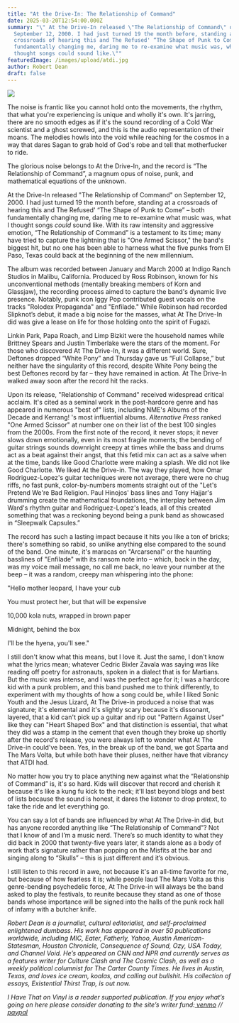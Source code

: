 ```yaml
---
title: "At the Drive-In: The Relationship of Command"
date: 2025-03-20T12:54:00.000Z
summary: "\" At the Drive-In released \"The Relationship of Command\" on
  September 12, 2000. I had just turned 19 the month before, standing at a
  crossroads of hearing this and The Refused' “The Shape of Punk to Come” – both
  fundamentally changing me, daring me to re-examine what music was, what I
  thought songs could sound like.\""
featuredImage: /images/upload/atdi.jpg
author: Robert Dean
draft: false
---
```

![](/images/upload/atdi.jpg)

The noise is frantic like you cannot hold onto the movements, the rhythm, that what you're experiencing is unique and wholly it's own. It's jarring, there are no smooth edges as if it's the sound recording of a Cold War scientist and a ghost screwed, and this is the audio representation of their moans. The melodies howls into the void while reaching for the cosmos in a way that dares Sagan to grab hold of God's robe and tell that motherfucker to ride. 

The glorious noise belongs to At the Drive-In, and the record is “The Relationship of Command”, a magnum opus of noise, punk, and mathematical equations of the unknown. 

At the Drive-In released "The Relationship of Command" on September 12, 2000. I had just turned 19 the month before, standing at a crossroads of hearing this and The Refused' “The Shape of Punk to Come” – both fundamentally changing me, daring me to re-examine what music was, what I thought songs *could* sound like. With its raw intensity and aggressive emotion, “The Relationship of Command” is a testament to its time; many have tried to capture the lightning that is "One Armed Scissor," the band's biggest hit, but no one has been able to harness what the five punks from El Paso, Texas could back at the beginning of the new millennium.

The album was recorded between January and March 2000 at Indigo Ranch Studios in Malibu, California. Produced by Ross Robinson, known for his unconventional methods (mentally breaking members of Korn and Glassjaw), the recording process aimed to capture the band's dynamic live presence. Notably, punk icon Iggy Pop contributed guest vocals on the tracks "Rolodex Propaganda" and "Enfilade." While Robinson had recorded Slipknot’s debut, it made a big noise for the masses, what At The Drive-In did was give a lease on life for those holding onto the spirit of Fugazi.

Linkin Park, Papa Roach, and Limp Bizkit were the household names while Brittney Spears and Justin Timberlake were the stars of the moment. For those who discovered At The Drive-In, it was a different world. Sure, Deftones dropped “White Pony” and Thursday gave us “Full Collapse,” but neither have the singularity of this record, despite White Pony being the best Deftones record by far – they have remained in action. At The Drive-In walked away soon after the record hit the racks. 

Upon its release, "Relationship of Command" received widespread critical acclaim. It's cited as a seminal work in the post-hardcore genre and has appeared in numerous "best of" lists, including NME's Albums of the Decade and Kerrang! 's most influential albums. *Alternative Press* ranked "One Armed Scissor" at number one on their list of the best 100 singles from the 2000s. From the first note of the record, it never stops; it never slows down emotionally, even in its most fragile moments; the bending of guitar strings sounds downright creepy at times while the bass and drums act as a beat against their angst, that this fetid mix can act as a salve when at the time, bands like Good Charlotte were making a splash. We did not like Good Charlotte. We liked At the Drive-in. The way they played, how Omar Rodriguez-Lopez's guitar techniques were not average, there were no chug riffs, no fast punk, color-by-numbers moments straight out of the "Let's Pretend We're Bad Religion. Paul Hinojos' bass lines and Tony Hajjar's drumming create the mathematical foundations, the interplay between Jim Ward's rhythm guitar and Rodriguez-Lopez's leads, all of this created something that was a reckoning beyond being a punk band as showcased in “Sleepwalk Capsules.” 

The record has such a lasting impact because it hits you like a ton of bricks; there's something so rabid, so unlike anything else compared to the sound of the band. One minute, it's maracas on "Arcarsenal" or the haunting basslines of "Enfilade" with its ransom note into – which, back in the day, was my voice mail message, no call me back, no leave your number at the beep – it was a random, creepy man whispering into the phone:

"Hello mother leopard, I have your cub

You must protect her, but that will be expensive

10,000 kola nuts, wrapped in brown paper

Midnight, behind the box

I'll be the hyena, you'll see."

I still don't know what this means, but I love it. Just the same, I don't know what the lyrics mean; whatever Cedric Bixler Zavala was saying was like reading off poetry for astronauts, spoken in a dialect that is for Martians. But the music was intense, and I was the perfect age for it; I was a hardcore kid with a punk problem, and this band pushed me to think differently, to experiment with my thoughts of how a song could be, while I liked Sonic Youth and the Jesus Lizard, At The Drive-in produced a noise that was signature; it's elemental and it's slightly scary because it's dissonant, layered, that a kid can't pick up a guitar and rip out "Pattern Against User" like they can "Heart Shaped Box" and that distinction is essential, that what they did was a stamp in the cement that even though they broke up shortly after the record's release, you were always left to wonder what At The Drive-in could've been. Yes, in the break up of the band, we got Sparta and The Mars Volta, but while both have their pluses, neither have that vibrancy that ATDI had. 

No matter how you try to place anything new against what the “Relationship of Command” is, it's so hard. Kids will discover that record and cherish it because it's like a kung fu kick to the neck; it'll last beyond blogs and best of lists because the sound is honest, it dares the listener to drop pretext, to take the ride and let everything go. 

You can say a lot of bands are influenced by what At The Drive-in did, but has anyone recorded anything like “The Relationship of Command”? Not that I know of and I’m a music nerd. There’s so much identity to what they did back in 2000 that twenty-five years later, it stands alone as a body of work that’s signature rather than popping on the Misfits at the bar and singing along to “Skulls” – this is just different and it’s obvious. 

I still listen to this record in awe, not because it's an all-time favorite for me, but because of how fearless it is; while people laud The Mars Volta as this genre-bending psychedelic force, At The Drive-in will always be the band asked to play the festivals, to reunite because they stand as one of those bands whose importance will be signed into the halls of the punk rock hall of infamy with a butcher knife.


*Robert Dean is a journalist, cultural editorialist, and self-proclaimed enlightened dumbass. His work has appeared in over 50 publications worldwide, including MIC, Eater, Fatherly, Yahoo, Austin American-Statesman, Houston Chronicle, Consequence of Sound, Ozy, USA Today, and Channel Void. He’s appeared on CNN and NPR and currently serves as a features writer for Culture Clash and The Cosmic Clash, as well as a weekly political columnist for The Carter County Times. He lives in Austin, Texas, and loves ice cream, koalas, and calling out bullshit. His collection of essays, Existential Thirst Trap, is out now.*

*I Have That on Vinyl is a reader supported publication. If you enjoy what’s going on here please consider donating to the site’s writer fund:[ venmo](https://account.venmo.com/u/Michele-Catalano2659) //[ paypal](https://www.paypal.com/paypalme/goingitaloneny?country.x=US&locale.x=en_US)*

